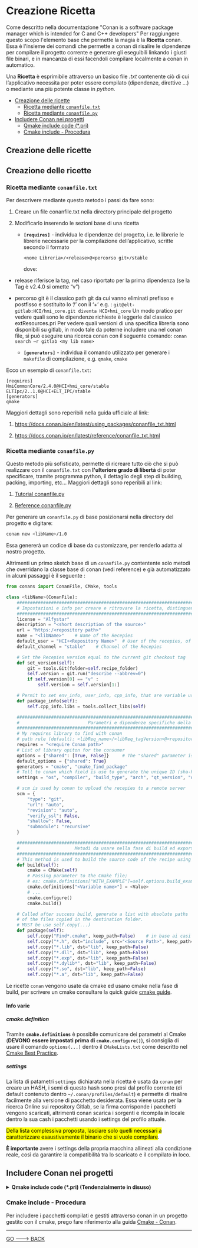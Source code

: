 # Creazione Ricetta

Come descritto nella documentazione "Conan is a software package manager which is intended for C and C++ developers"
Per raggiungere questo scopo l'elemento base che permette la magia è la **Ricetta** conan.
Essa è l'insieme dei comandi che permette a conan di risalire le dipendenze per compilare il progetto corrente e generare gli eseguibili linkando i giusti file binari, e in mancanza di essi facendoli compilare localmente a conan in automatico.

Una **Ricetta** è esprimibile attraverso un basico file *.txt* contenente ciò di cui l’applicativo necessita per poter essere compilato (dipendenze, direttive ...) o mediante una più potente classe in *python*.

- [Creazione delle ricette](#ricette)
  - [Ricetta mediante `conanfile.txt`](#ricetta-txt)
  - [Ricetta mediante `conanfile.py`](#ricetta-py)
- [Includere Conan nei progetti](#conan-include)
  - [Qmake include code (*.pri)](#qmake-include)
  - [Cmake include - Procedura](#cmake-include)

## Creazione delle ricette

## <a name="ricette"> Creazione delle ricette</a>

### <a name="ricetta-txt"> Ricetta mediante `conanfile.txt`</a>

Per descrivere mediante questo metodo i passi da fare sono:

1. Creare un file conanfile.txt nella directory principale del progetto

2. Modificarlo inserendo le sezioni base di una ricetta
   
   - **`[requires]`** - individua le dipendenze del progetto, i.e. le librerie le librerie necessarie
     per la compilazione dell’applicativo, scritte secondo il formato
     
     ```
     <nome Libreria>/<release>@<percorso git>/stable
     ```
     
     dove:
- release riferisce la tag, nel caso riportato per la prima dipendenza (se la Tag è
  v2.4.0 si omette “v”)

- percorso git è il classico path git da cui vanno eliminati prefisso e postfisso e
  sostituito lo ‘/’ con il ‘+’
  e.g. : `git@elt-gitlab:HCI/hmi_core.git diventa HCI+hmi_core`
  Un modo pratico per vedere quali sono le dipendenze richieste è leggerle dal
  classico extResources.pri
  Per vedere quali versioni di una specifica libreria sono disponibili su gitlab, in
  modo tale da poterne includere una nel conan file, si può eseguire una ricerca
  conan con il seguente comando:
  `conan search –r gitlab <my lib name>`
  
  - **`[generators]`** - individua il comando utilizzato per generare i `makefile` di
    compilazione, e.g. `qmake`, `cmake`

Ecco un esempio di  `conanfile.txt`:

```
[requires]
HmiCommonCore/2.4.0@HCI+hmi_core/stable
ELTIpc/2..1.0@HCI+ELT_IPC/stable
[generators]
qmake
```

Maggiori dettagli sono reperibili nella guida ufficiale al link:

1. https://docs.conan.io/en/latest/using_packages/conanfile_txt.html

2. https://docs.conan.io/en/latest/reference/conanfile_txt.html

### <a name="ricetta-py"> Ricetta mediante `conanfile.py`</a>

Questo metodo più sofisticato, permette di ricreare tutto ciò che si può realizzare con il `conanfile.txt` con **l'ulteriore grado di libertà** di poter specificare, tramite programma python, il dettaglio degli step di building, packing, importing, etc...
Maggiori dettagli sono reperibili al link: 

1. [Tutorial conanfile.py](https://docs.conan.io/en/latest/mastering/conanfile_py.html)

2. [Reference conanfile.py](https://docs.conan.io/en/latest/reference/conanfile.html)

Per generare un `conanfile.py` di base posizionarsi nella directory del progetto e digitare:

```bash
conan new <libName>/1.0
```

Essa genererà un codice di base da customizzare, per renderlo adatta al nostro progetto.

Altrimenti un primo sketch base di un `conanfile.py` contentente solo metodi che overridano la classe base di conan (vedi reference) e già automatizzato in alcuni passaggi è il seguente :

```python
from conans import ConanFile, CMake, tools

class <libName>(ConanFile):
    #########################################################################################################
    # Impostazioni e info per creare e ritrovare la ricetta, distinguendola dalle altre presenti in GitLab  #
    #########################################################################################################
    license = "Alfystar"
    description = "<short description of the source>"
    url = "https:/<repository path>"
    name = "<libName>"    # Name of the Recepies
    default_user = "HCI+<Repository Name>"  # User of the recepies, of us is the gitlab group + repository name
    default_channel = "stable"    # Channel of the Recepies

    # Set the Recepies version equal to the current git checkout tag
    def set_version(self):
        git = tools.Git(folder=self.recipe_folder)
        self.version = git.run("describe --abbrev=0")
        if self.version[0] == "v" : 
            self.version = self.version[1:]

    # Permit to set env_info, user_info, cpp_info, that are variable userful for a rapid debug
    def package_info(self):
        self.cpp_info.libs = tools.collect_libs(self)

    #####################################################################################################
    #                          Parametri e dipendenze specifiche della libreria                         #
    #####################################################################################################
    # My requires library to find with conan
    # path rule (default): <libReq_name>/<libReq_tagVersion>@<repository path>/stable
    requires = "<require Conan path>"
    # List of library opiton for the consumer
    options = {"shared": [True, False]}     # The "shared" parameter is passed to cmake through the CMake class
    default_options = {"shared": True}
    generators = "cmake", "cmake_find_package"
    # Tell to conan which field is use to generate the unique ID (sha-hash), from the current profile set
    settings = "os", "compiler", "build_type", "arch", "qt_version", "distro"

    # scm is used by conan to upload the recepies to a remote server
    scm = {
        "type": "git",
        "url": "auto",
        "revision": "auto",
        "verify_ssl": False,
        "shallow": False,
        "submodule": "recursive"
    }

    #####################################################################################################
    #                     Metodi da usare nella fase di build ed export del risultato                   #
    #####################################################################################################
    # This method is used to build the source code of the recipe using the desired commands
    def build(self):
        cmake = CMake(self)
        # Passing parameter to the Cmake file;
        # es: cmake.definitions["WITH_EXAMPLE"]=self.options.build_example
        cmake.definitions["<Variable name>"] = <Value>
        # ...
        cmake.configure()
        cmake.build()

    # Called after success build, generate a list with absolute paths
    # of the files copied in the destination folder.
    # MUST be use self.copy(...)
    def package(self):
        self.copy("Find*.cmake", keep_path=False)    # in base ai casi
        self.copy("*.h", dst="include", src="<Source Path>", keep_path=False, excludes="private")
        self.copy("*.lib", dst="lib", keep_path=False)
        self.copy("*.dll", dst="lib", keep_path=False)
        self.copy("*.exp", dst="lib", keep_path=False)
        self.copy("*.dylib*", dst="lib", keep_path=False)
        self.copy("*.so", dst="lib", keep_path=False)
        self.copy("*.a", dst="lib", keep_path=False)
```

Le ricette `conan` vengono usate da cmake ed usano cmake nella fase di build, per scrivere un cmake consultare la quick guide [cmake guide](/cmake/cmake_guide.md).

#### Info varie

##### cmake.definition

Tramite **`cmake.definitions`** è possibile comunicare dei parametri al Cmake (**DEVONO essere impostati prima di `cmake.configure()`**), si consiglia di usare il comando `options(...)` dentro il `CMakeLists.txt` come descritto nel [Cmake Best Practice](../cmake/cmake_bestPractice.md_).

##### settings

La lista di patametri `settings` dichiarata nella ricetta è usata da `conan` per creare un HASH, i semi di questo hash sono presi dal profilo corrente (di default contenuto dentro `~/.conan/profiles/default`) e permette di risalire facilmente alla versione di pacchetto desiderata. Essa viene usata per la ricerca Online sui repository Gitlab, se la firma corrisponde i pacchetti vengono scaricati, altrimenti conan scarica i sorgenti e ricompila in locale dentro la sua cash i pacchetti usando i settings del profilo attuale.

<mark>Della lista complessiva proposta, lasciare solo quelli necessari a caratterizzare esaustivamente il binario che si vuole compilare</mark>.

**È importante** avere i settings della propria macchina allineati alla condizione reale, così da garantire la compatibilità tra lo scaricato e il compilato in loco.

## <a name="conan-include"> Includere Conan nei progetti </a>

<details>
<summary> <b> Qmake include code (*.pri) (Tendenzialmente in disuso) </b>  </summary>

  Per permettere a conan di creare/scaricare i pacchetti è necessario predisporre uno spazio nel repository locale (**Da non committare**):

```bash
cd <path_root_src>
mkdir -p extResources 
cd extResources
touch extResources.pri
```

Una volta creato il file `extResources.pri` che verrà incluso da qmake, è necessario popolarlo affinchè possa scegliere se prendere i binari attraverso `conan` o alla "vecchia maniera".
I binari di conan verranno creati/posizionati una volta chiamato `conan install` ([vedi installare dipendenze con conan](README.md)), e ciò viene pilotato attraverso la ricetta.

Per popolare file `extResources.pri` questo è lo sketch di base (da copiarci dentro e personalizzare):

```qmake
exists($$PWD/conanbuildinfo.pri)
{
    # Includere i settaggi riportati nel conanbuildinfo.pri
    CONFIG += conan_basic_setup
    include($$PWD/conanbuildinfo.pri)
    # Definire RPATHDIR
    QMAKE_RPATHDIR += \
        $${CONAN_<lib1>_ROOT}/lib \
        $${CONAN_<lib2>_ROOT}/lib
        # ...
}else{
    # Include ‘tradizionali’ quando conan non è installato
    include($$PWD/<lib1>.pri)
    include($$PWD/<lib2>.pri)
    # Definire RPATHDIR (usato in unix per il linking)
    QMAKE_RPATHDIR += \
        ../lib/<lib1>/lib \
        ../lib/<lib2>/lib
}
```

Con i file `<lib1>.pri` che descrivono come includere e compilare dentro il progetto corrente i sorgenti della libreria target, e abbiamo come obiettivo di generare le interfacce contenute nei `*.h` e binari nel `*.so`, se possibile, altrimenti inludere il `.pri` del repository (conan risolve questi casini)

```qmake
QT *= <moduli qt necessari>
INCLUDEPATH += $$PWD/include # The includes "*.h" generated after the building, change on necessity

# CONFIG(debug, debug|release) evaluates to true if CONFIG contains "debug" but not "release", or if it contains both "debug" and "release" but "release" doesn't appear after the last occurrence of "debug".
CONFIG(release, debug|release): LIBS += -L$$PWD/lib/ -l<libName senza il prefisso lib>
CONFIG(debug, debug|release): LIBS += -L$$PWD/lib/ -l<libName senza il prefisso lib>d

unix {
    QMAKE_RPATHLINKDIR += $$PWD/lib
}
```

</details>

### <a name="qmake-include">  </a>

### <a name="cmake-include"> Cmake include - Procedura </a>

Per includere i pacchetti compilati e gestiti attraverso conan in un progetto gestito con il cmake, prego fare riferimento alla guida [Cmake - Conan](../cmake/cmake_conan.md).

---

[GO ---> BACK](README.md)
